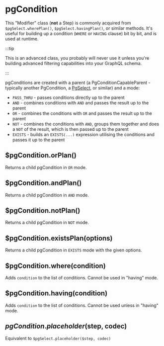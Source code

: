 # pgCondition

This "Modifier" class (**not** a Step) is commonly acquired from
`$pgSelect.wherePlan()`, `$pgSelect.havingPlan()`, or similar methods. It's
useful for building up a condition (`WHERE` or `HAVING` clause) bit by bit, and is used at runtime.

:::tip

This is an advanced class, you probably will never use it unless you're building
advanced filtering capabilities into your GraphQL schema.

:::

pgConditions are created with a parent (a PgConditionCapableParent - typically another PgCondition, a [PgSelect](./pgSelect.md), or similar) and a mode:

- `PASS_THRU` - passes conditions directly up to the parent
- `AND` - combines conditions with `AND` and passes the result up to the parent
- `OR` - combines the conditions with `OR` and passes the result up to the parent
- `NOT` - combines the conditions with `AND`, groups them together and does a `NOT` of the result, which is then passed up to the parent
- `EXISTS` - builds an `EXISTS(...)` expression utilising the conditions and passes it up to the parent

## $pgCondition.orPlan()

Returns a child pgCondition in `OR` mode.

## $pgCondition.andPlan()

Returns a child pgCondition in `AND` mode.

## $pgCondition.notPlan()

Returns a child pgCondition in `NOT` mode.

## $pgCondition.existsPlan(options)

Returns a child pgCondition in `EXISTS` mode with the given options.

## $pgCondition.where(condition)

Adds `condition` to the list of conditions. Cannot be used in "having" mode.

## $pgCondition.having(condition)

Adds `condition` to the list of conditions. Cannot be used unless in "having" mode.

## $pgCondition.placeholder($step, codec)

Equivalent to `$pgSelect.placeholder($step, codec)`
